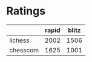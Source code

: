 # Ratings

|          | rapid | blitz |
|----------|-------|-------|
| lichess  | 2002 | 1506 |
| chesscom | 1625 | 1001 |
